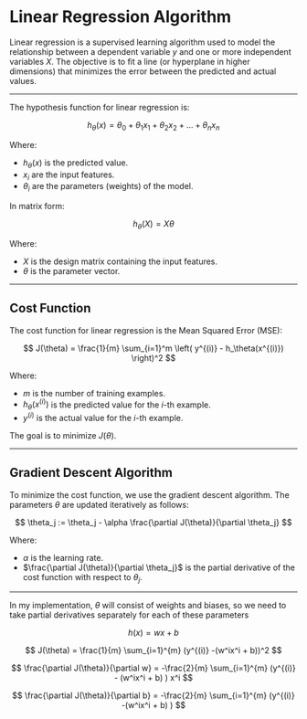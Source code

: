 
# Linear Regression Algorithm

Linear regression is a supervised learning algorithm used to model the relationship between a dependent variable $y$ and one or more independent variables $X$. The objective is to fit a line (or hyperplane in higher dimensions) that minimizes the error between the predicted and actual values.

---

The hypothesis function for linear regression is:

$$
h_\theta(x) = \theta_0 + \theta_1 x_1 + \theta_2 x_2 + \dots + \theta_n x_n
$$

Where:
- $h_\theta(x)$ is the predicted value.
- $x_i$ are the input features.
- $\theta_i$ are the parameters (weights) of the model.

In matrix form:

$$
h_\theta(X) = X \theta
$$

Where:
- $X$ is the design matrix containing the input features.
- $\theta$ is the parameter vector.

---

## Cost Function

The cost function for linear regression is the Mean Squared Error (MSE):

$$
J(\theta) = \frac{1}{m} \sum_{i=1}^m \left( y^{(i)} - h_\theta(x^{(i)}) \right)^2
$$

Where:
- $m$ is the number of training examples.
- $h_\theta(x^{(i)})$ is the predicted value for the $i$-th example.
- $y^{(i)}$ is the actual value for the $i$-th example.

The goal is to minimize $J(\theta)$.

---

## Gradient Descent Algorithm

To minimize the cost function, we use the gradient descent algorithm. The parameters $\theta$ are updated iteratively as follows:

$$
\theta_j := \theta_j - \alpha \frac{\partial J(\theta)}{\partial \theta_j}
$$

Where:
- $\alpha$ is the learning rate.
- $\frac{\partial J(\theta)}{\partial \theta_j}$ is the partial derivative of the cost function with respect to $\theta_j$.


---
In my implementation, $\theta$ will consist of weights and biases, so we need to take partial derivatives separately for each of these parameters


$$
h(x) = wx + b
$$

$$
J(\theta) = \frac{1}{m} \sum_{i=1}^{m} (y^{(i)} -(w^ix^i + b))^2
$$

$$
\frac{\partial J(\theta)}{\partial w} =  -\frac{2}{m} \sum_{i=1}^{m} (y^{(i)} - (w^ix^i + b) ) x^i
$$

$$
\frac{\partial J(\theta)}{\partial b} =  -\frac{2}{m} \sum_{i=1}^{m} (y^{(i)} -(w^ix^i + b) )
$$
